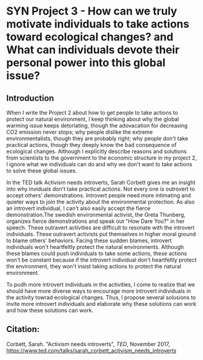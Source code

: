 # SYN Project 3 - How can we truly motivate individuals to take actions toward ecological changes? and What can individuals devote their personal power into this global issue?

## Introduction
When I write the Project 2 about how to get people to take actions to protect our natural environment, I keep thinking about why the global warming issue keeps detoriating, though the adovacation for decreasing CO2 emission never stops; why people dislike the extreme environmentalists, though they are probably right; why people don't take practical actions, though they deeply know the bad consequence of ecological changes. Although I explicitly describe reasons and solutions from scientists to the government to the economic structure in my project 2, I ignore what we individuals can do and why we don't want to take actions to solve these global issues. 

In the TED talk Activism needs introverts, Sarah Corbett gives me an insight into why inviduals don't take practical actions. Not every one is outrovert to accept others' demonstrations. Introvert people need more intimating and quieter ways to join the activity about the environmental protection. As also an introvert individual, I can't also easily accept the fierce demonstration.The swedish environmental activist, the Greta Thunberg, organizes fierce demonstrations and speak out "How Dare You?" in her speech. These outravert activities are difficult to resonate with the introvert individuals. These outravert activists put themselves in higher moral ground to blame others' behaviors. Facing these sudden blames, introvert individuals won't heartfeltly protect the natural environments. Although these blames could push individuals to take some actions, these actions won't be constant because if the introvert individual don't heartfeltly protect the environment, they won't insist taking actions to protect the natural environment. 

To pudh more introvert individuals in the activities, I come to realize that we should have more diverse ways to encourage more introvert individuals in the activity towrad ecological changes. Thus, I propose several solusions to invite more introvert individuals and elaborate why these solutions can work and how these solutions can work. 





## Citation:
Corbett, Sarah. "Activism needs introverts", *TED*, November 2017, https://www.ted.com/talks/sarah_corbett_activism_needs_introverts 
